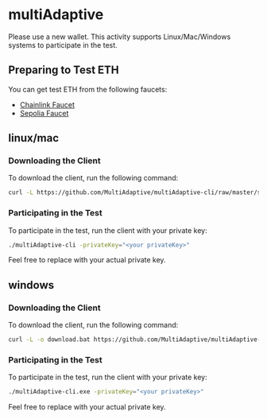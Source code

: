 # multiAdaptive
Please use a new wallet.
This activity supports Linux/Mac/Windows systems to participate in the test.

## Preparing to Test ETH
You can get test ETH from the following faucets:

- [Chainlink Faucet](https://faucets.chain.link/)
- [Sepolia Faucet](https://sepolia-faucet.pk910.de/)



## linux/mac

### Downloading the Client

To download the client, run the following command:

```sh
curl -L https://github.com/MultiAdaptive/multiAdaptive-cli/raw/master/scripts/download.sh | bash
```

### Participating in the Test  
To participate in the test, run the client with your private key:
```sh
./multiAdaptive-cli -privateKey="<your privateKey>"
```
Feel free to replace <your privateKey> with your actual private key.

## windows

### Downloading the Client

To download the client, run the following command:

```sh
curl -L -o download.bat https://github.com/MultiAdaptive/multiAdaptive-cli/raw/master/scripts/download.bat && download.bat
```

### Participating in the Test
To participate in the test, run the client with your private key:
```sh
./multiAdaptive-cli.exe -privateKey="<your privateKey>"
```
Feel free to replace <your privateKey> with your actual private key.
